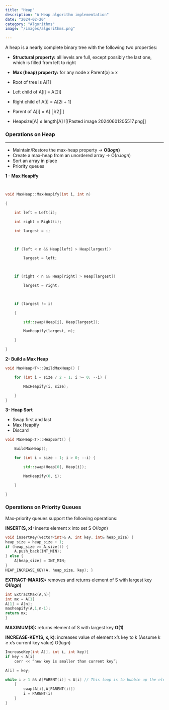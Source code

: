 ```yaml
---
title: "Heap"
description: "A Heap algorithm implementation"
date: "2024-02-20"
category: "Algorithms"
image: "/images/algorithms.png"

---
```


A heap is a nearly complete binary tree with the following two properties:

- **Structural property:** all levels are full, except possibly the last one, which is filled from left to right

- **Max (heap) property:** for any node x Parent(x) ≥ x
- Root of tree is A[1]

- Left child of A[i] = A[2i]

- Right child of A[i] = A[2i + 1]

- Parent of A[i] = A[ ⎣i/2⎦ ]

- Heapsize[A] ≤ length[A]
![[Pasted image 20240601205517.png]]

### Operations on Heap
---
- Maintain/Restore the max-heap property -> **O($log{n}$)**
- Create a max-heap from an unordered array -> O($n.log{n}$)
- Sort an array in place 
- Priority queues


**1 - Max Heapify**
```cpp
  

void MaxHeap::MaxHeapify(int i, int n)

{

    int left = Left(i);

    int right = Right(i);

    int largest = i;

  

    if (left < n && Heap[left] > Heap[largest])

        largest = left;

  

    if (right < n && Heap[right] > Heap[largest])

        largest = right;

  

    if (largest != i)

    {

        std::swap(Heap[i], Heap[largest]);

        MaxHeapify(largest, n);

    }

}
```

**2- Build a Max Heap**

```cpp
void MaxHeap<T>::BuildMaxHeap() {

    for (int i = size / 2 - 1; i >= 0; --i) {

        MaxHeapify(i, size);

    }
}
```

**3- Heap Sort**
- Swap first and last
- Max Heapify
- Discard
```cpp
void MaxHeap<T>::HeapSort() {

    BuildMaxHeap();

    for (int i = size - 1; i > 0; --i) {

        std::swap(Heap[0], Heap[i]);

        MaxHeapify(0, i);

    }

}
```

### Operations on Priority Queues

Max-priority queues support the following operations:

**INSERT(S, x):** inserts element x into set S O($log{n}$)
```c
void insertKey(vector<int>& A, int key, int& heap_size) {
heap_size = heap_size + 1;
if (heap_size >= A.size()) {
	A.push_back(INT_MIN); 
} else {
	A[heap_size] = INT_MIN;
} 
HEAP_INCREASE_KEY(A, heap_size, key); }
```
**EXTRACT-MAX(S):** removes and returns element of S with largest key **O($log{n}$)**
```c
int ExtractMax(A,n){
int mx = A[1]
A[1] = A[n];
maxheapify(A,1,n-1);
return mx;
}
```
**MAXIMUM(S):** returns element of S with largest key **O(1)**
 
**INCREASE-KEY(S, x, k)**: increases value of element x’s key to k (Assume k ≥ x’s current key value) O($log{n}$)

```c
IncreaseKey(int A[], int i, int key){
if key < A[i]
 	cerr << “new key is smaller than current key”;

A[i] = key;

while i > 1 && A[PARENT(i)] < A[i] // This loop is to bubble up the elements larger than the parent, to ensure heap property 
	{
		swap(A[i],A[PARENT(i)])
		i = PARENT(i)
	}
}
```
